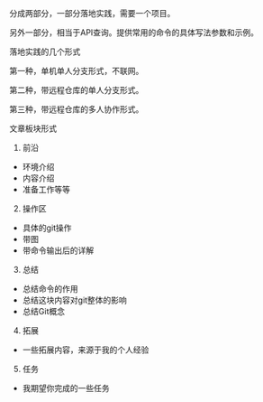 
分成两部分，一部分落地实践，需要一个项目。

另外一部分，相当于API查询。提供常用的命令的具体写法参数和示例。

落地实践的几个形式

第一种，单机单人分支形式，不联网。

第二种，带远程仓库的单人分支形式。

第三种，带远程仓库的多人协作形式。

文章板块形式

1. 前沿

- 环境介绍
- 内容介绍
- 准备工作等等

2. 操作区

 - 具体的git操作
 - 带图
 - 带命令输出后的详解

3. 总结

- 总结命令的作用
- 总结这块内容对git整体的影响
- 总结Git概念

4. 拓展

- 一些拓展内容，来源于我的个人经验

5. 任务

- 我期望你完成的一些任务
